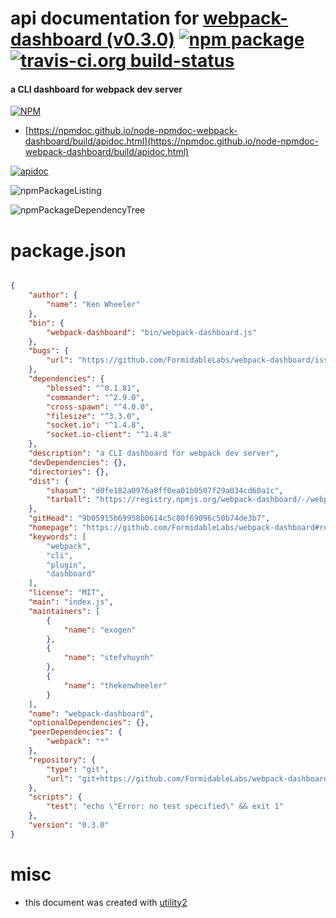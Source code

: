 # api documentation for  [webpack-dashboard (v0.3.0)](https://github.com/FormidableLabs/webpack-dashboard#readme)  [![npm package](https://img.shields.io/npm/v/npmdoc-webpack-dashboard.svg?style=flat-square)](https://www.npmjs.org/package/npmdoc-webpack-dashboard) [![travis-ci.org build-status](https://api.travis-ci.org/npmdoc/node-npmdoc-webpack-dashboard.svg)](https://travis-ci.org/npmdoc/node-npmdoc-webpack-dashboard)
#### a CLI dashboard for webpack dev server

[![NPM](https://nodei.co/npm/webpack-dashboard.png?downloads=true&downloadRank=true&stars=true)](https://www.npmjs.com/package/webpack-dashboard)

- [https://npmdoc.github.io/node-npmdoc-webpack-dashboard/build/apidoc.html](https://npmdoc.github.io/node-npmdoc-webpack-dashboard/build/apidoc.html)

[![apidoc](https://npmdoc.github.io/node-npmdoc-webpack-dashboard/build/screenCapture.buildCi.browser.%252Ftmp%252Fbuild%252Fapidoc.html.png)](https://npmdoc.github.io/node-npmdoc-webpack-dashboard/build/apidoc.html)

![npmPackageListing](https://npmdoc.github.io/node-npmdoc-webpack-dashboard/build/screenCapture.npmPackageListing.svg)

![npmPackageDependencyTree](https://npmdoc.github.io/node-npmdoc-webpack-dashboard/build/screenCapture.npmPackageDependencyTree.svg)



# package.json

```json

{
    "author": {
        "name": "Ken Wheeler"
    },
    "bin": {
        "webpack-dashboard": "bin/webpack-dashboard.js"
    },
    "bugs": {
        "url": "https://github.com/FormidableLabs/webpack-dashboard/issues"
    },
    "dependencies": {
        "blessed": "^0.1.81",
        "commander": "^2.9.0",
        "cross-spawn": "^4.0.0",
        "filesize": "^3.3.0",
        "socket.io": "^1.4.8",
        "socket.io-client": "^1.4.8"
    },
    "description": "a CLI dashboard for webpack dev server",
    "devDependencies": {},
    "directories": {},
    "dist": {
        "shasum": "d0fe182a0976a8ff0ea01b0507f29a034cd60a1c",
        "tarball": "https://registry.npmjs.org/webpack-dashboard/-/webpack-dashboard-0.3.0.tgz"
    },
    "gitHead": "9b05915b69958b0614c5c80f69096c50b74de3b7",
    "homepage": "https://github.com/FormidableLabs/webpack-dashboard#readme",
    "keywords": [
        "webpack",
        "cli",
        "plugin",
        "dashboard"
    ],
    "license": "MIT",
    "main": "index.js",
    "maintainers": [
        {
            "name": "exogen"
        },
        {
            "name": "stefvhuynh"
        },
        {
            "name": "thekenwheeler"
        }
    ],
    "name": "webpack-dashboard",
    "optionalDependencies": {},
    "peerDependencies": {
        "webpack": "*"
    },
    "repository": {
        "type": "git",
        "url": "git+https://github.com/FormidableLabs/webpack-dashboard.git"
    },
    "scripts": {
        "test": "echo \"Error: no test specified\" && exit 1"
    },
    "version": "0.3.0"
}
```



# misc
- this document was created with [utility2](https://github.com/kaizhu256/node-utility2)
